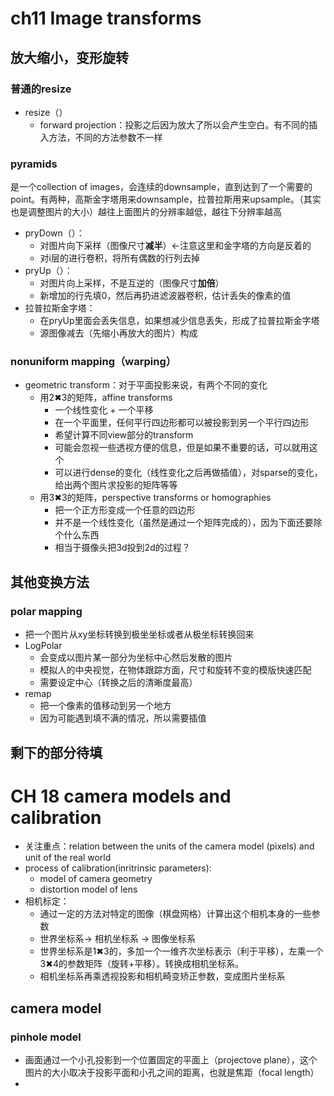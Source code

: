 # ch11 Image transforms
## 放大缩小，变形旋转
### 普通的resize
* resize（）
	* forward projection：投影之后因为放大了所以会产生空白。有不同的插入方法，不同的方法参数不一样

### pyramids
是一个collection of images，会连续的downsample，直到达到了一个需要的point。有两种，高斯金字塔用来downsample，拉普拉斯用来upsample。（其实也是调整图片的大小）越往上面图片的分辨率越低，越往下分辨率越高
* pryDown（）：
	* 对图片向下采样（图像尺寸**减半**）<-注意这里和金字塔的方向是反着的
	* 对i层的进行卷积，将所有偶数的行列去掉
* pryUp（）：
	* 对图片向上采样，不是互逆的（图像尺寸**加倍**）
	* 新增加的行先填0，然后再扔进滤波器卷积，估计丢失的像素的值
* 拉普拉斯金字塔：
	* 在pryUp里面会丢失信息，如果想减少信息丢失，形成了拉普拉斯金字塔
	* 源图像减去（先缩小再放大的图片）构成

### nonuniform mapping（warping）
* geometric transform：对于平面投影来说，有两个不同的变化
	* 用2✖3的矩阵，affine transforms
		* 一个线性变化 + 一个平移
		* 在一个平面里，任何平行四边形都可以被投影到另一个平行四边形
		* 希望计算不同view部分的transform
		* 可能会忽视一些透视方便的信息，但是如果不重要的话，可以就用这个
		* 可以进行dense的变化（线性变化之后再做插值），对sparse的变化，给出两个图片求投影的矩阵等等
	* 用3✖3的矩阵，perspective transforms or homographies
		* 把一个正方形变成一个任意的四边形
		* 并不是一个线性变化（虽然是通过一个矩阵完成的），因为下面还要除个什么东西
		* 相当于摄像头把3d投到2d的过程？

## 其他变换方法
### polar mapping
* 把一个图片从xy坐标转换到极坐坐标或者从极坐标转换回来
* LogPolar
	* 会变成以图片某一部分为坐标中心然后发散的图片
	* 模拟人的中央视觉，在物体跟踪方面，尺寸和旋转不变的模版快速匹配
	* 需要设定中心（转换之后的清晰度最高）
* remap
	* 把一个像素的值移动到另一个地方
	* 因为可能遇到填不满的情况，所以需要插值


## 剩下的部分待填


# CH 18 camera models and calibration
* 关注重点：relation between the units of the camera model (pixels) and unit of the real world
* process of calibration(inritrinsic parameters):
	* model of camera geometry
	* distortion model of lens
* 相机标定：
	* 通过一定的方法对特定的图像（棋盘网格）计算出这个相机本身的一些参数
	* 世界坐标系-> 相机坐标系 -> 图像坐标系
	* 世界坐标系是1✖3的，多加一个一维齐次坐标表示（利于平移），左乘一个3✖4的参数矩阵（旋转+平移）。转换成相机坐标系。
	* 相机坐标系再乘透视投影和相机畸变矫正参数，变成图片坐标系

## camera model
### pinhole model
* 画面通过一个小孔投影到一个位置固定的平面上（projectove plane），这个图片的大小取决于投影平面和小孔之间的距离，也就是焦距（focal length）
* 
